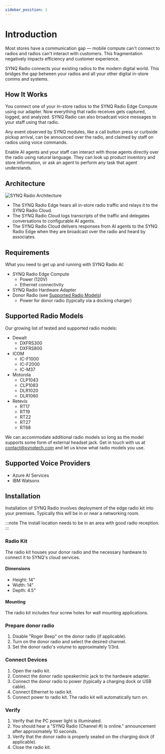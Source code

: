 ```yaml
---
sidebar_position: 1
---
```


# Introduction
Most stores have a communication gap — mobile compute can't connect to radios and radios can't interact with customers. This fragmentation negatively impacts efficiency and customer experience. 

SYNQ Radio connects your existing radios to the modern digital world. This bridges the gap between your radios and all your other digital in-store comms and systems.

## How It Works
You connect one of your in-store radios to the SYNQ Radio Edge Compute using our adapter. Now everything that radio receives gets captured, logged, and analyzed. SYNQ Radio can also broadcast voice messages to your staff using that radio.

Any event observed by SYNQ modules, like a call button press or curbside pickup arrival, can be announced over the radio, and claimed by staff on radios using voice commands. 

Enable AI agents and your staff can interact with those agents directly over the radio using natural language. They can look up product inventory and store information, or ask an agent to perform any task that agent understands. 

## Architecture
![SYNQ Radio Architecture](/img/radio/synq-radio-high-level-architecture.png)
- The SYNQ Radio Edge hears all in-store radio traffic and relays it to the SYNQ Radio Cloud.
- The SYNQ Radio Cloud logs transcripts of the traffic and delegates conversations to configurable AI agents.
- The SYNQ Radio Cloud delivers responses from AI agents to the SYNQ Radio Edge when they are broadcast over the radio and heard by associates.

## Requirements
What you need to get up and running with SYNQ Radio AI:
- SYNQ Radio Edge Compute
  - Power (120V)
  - Ethernet connectivity
- SYNQ Radio Hardware Adapter
- Donor Radio (see [Supported Radio Models](#supported-radio-models))
  - Power for donor radio (typically via a docking charger)

## Supported Radio Models
Our growing list of tested and supported radio models:
- Dewalt
  - DXFRS300
  - DXFRS800
- ICOM
  - IC-F1000 
  - IC-F2000 
  - IC-M37
- Motorola
  - CLP1043
  - CLP1083
  - DLR1020
  - DLR1060
- Retevis
  - RT17
  - RT19
  - RT22
  - RT27
  - RT68

We can accommodate additional radio models so long as the model supports some form of external headset jack. Get in touch with us at contact@synqtech.com and let us know what radio models you use.

## Supported Voice Providers
- Azure AI Services
- IBM Watsonx

## Installation
Installation of SYNQ Radio involves deployment of the edge radio kit into your premises. Typically this will be in or near a networking room. 

:::note
The install location needs to be in an area with good radio reception.
:::

### Radio Kit
The radio kit houses your donor radio and the necessary hardware to connect it to SYNQ's cloud services. 

#### Dimensions
- Height: 14"
- Width: 14"
- Depth: 4.5"

#### Mounting
The radio kit includes four screw holes for wall mounting applications.

### Prepare donor radio
1. Disable "Roger Beep" on the donor radio (if applicable).
2. Turn on the donor radio and select the desired channel.
3. Set the donor radio's volume to approximately 1/3rd.

### Connect Devices
1. Open the radio kit.
2. Connect the donor radio speaker/mic jack to the hardware adapter.
3. Connect the donor radio to power (typically a charging dock or USB cable).
4. Connect Ethernet to radio kit.
5. Connect power to radio kit. The radio kit will automatically turn on.

### Verify
1. Verify that the PC power light is illuminated.
2. You should hear a "SYNQ Radio (Channel #) is online." announcement after approximately 10 seconds.
3. Verify that the donor radio is properly seated on the charging dock (if applicable).
4. Close the radio kit.

